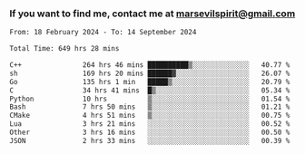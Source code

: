 ### If you want to find me, contact me at marsevilspirit@gmail.com

<!--
**marsevilspirit/marsevilspirit** is a ✨ _special_ ✨ repository because its `README.md` (this file) appears on your GitHub profile.

Here are some ideas to get you started:

- 🔭 I’m currently working on ...
- 🌱 I’m currently learning ...
- 👯 I’m looking to collaborate on ...
- 🤔 I’m looking for help with ...
- 💬 Ask me about ...
- 📫 How to reach me: ...
- 😄 Pronouns: ...
- ⚡ Fun fact: ...
-->
<!--START_SECTION:waka-->

```txt
From: 18 February 2024 - To: 14 September 2024

Total Time: 649 hrs 28 mins

C++               264 hrs 46 mins ██████████▒░░░░░░░░░░░░░░   40.77 %
sh                169 hrs 20 mins ██████▓░░░░░░░░░░░░░░░░░░   26.07 %
Go                135 hrs 1 min   █████▒░░░░░░░░░░░░░░░░░░░   20.79 %
C                 34 hrs 41 mins  █▒░░░░░░░░░░░░░░░░░░░░░░░   05.34 %
Python            10 hrs          ▒░░░░░░░░░░░░░░░░░░░░░░░░   01.54 %
Bash              7 hrs 50 mins   ▒░░░░░░░░░░░░░░░░░░░░░░░░   01.21 %
CMake             4 hrs 51 mins   ▒░░░░░░░░░░░░░░░░░░░░░░░░   00.75 %
Lua               3 hrs 21 mins   ░░░░░░░░░░░░░░░░░░░░░░░░░   00.52 %
Other             3 hrs 16 mins   ░░░░░░░░░░░░░░░░░░░░░░░░░   00.50 %
JSON              2 hrs 33 mins   ░░░░░░░░░░░░░░░░░░░░░░░░░   00.39 %
```

<!--END_SECTION:waka-->
